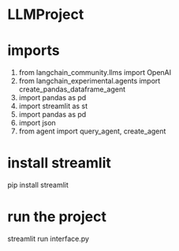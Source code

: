 # LLMProject

# imports
1) from langchain_community.llms import OpenAI
2) from langchain_experimental.agents import create_pandas_dataframe_agent
3) import pandas as pd
4) import streamlit as st
5) import pandas as pd
6) import json
7) from agent import query_agent, create_agent

# install streamlit
pip install streamlit

# run the project
streamlit run interface.py
